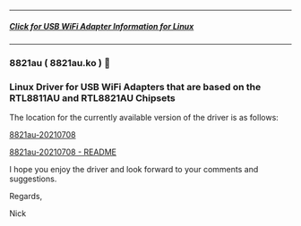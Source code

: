 -----

##### [Click for USB WiFi Adapter Information for Linux](https://github.com/morrownr/USB-WiFi)

-----

### 8821au ( 8821au.ko ) :rocket:

### Linux Driver for USB WiFi Adapters that are based on the RTL8811AU and RTL8821AU Chipsets

The location for the currently available version of the driver is as follows:

[8821au-20210708](https://github.com/morrownr/8821au-20210708)

[8821au-20210708 - README](https://github.com/morrownr/8821au-20210708/blob/main/README.md)

I hope you enjoy the driver and look forward to your comments and suggestions.

Regards,

Nick
